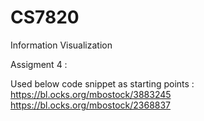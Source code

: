 # CS7820
Information Visualization


Assigment 4 :

Used below code snippet as starting points :
https://bl.ocks.org/mbostock/3883245
https://bl.ocks.org/mbostock/2368837
